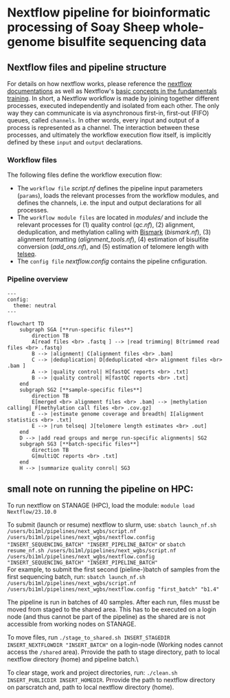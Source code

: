 # Nextflow pipeline for bioinformatic processing of Soay Sheep whole-genome bisulfite sequencing data

## Nextflow files and pipeline structure

For details on how nextflow works, please reference the [nextflow documentations](https://training.nextflow.io/latest/) as well as Nextflow's [basic concepts in the fundamentals training](https://training.nextflow.io/latest/basic_training/intro/). In short, a Nextflow workflow is made by joining together different processes, executed independently and isolated from each other. The only way they can communicate is via asynchronous first-in, first-out (FIFO) queues, called `channels`. In other words, every input and output of a process is represented as a channel. The interaction between these processes, and ultimately the workflow execution flow itself, is implicitly defined by these `input` and `output` declarations.

### Workflow files

The following files define the workflow execution flow:
- The `workflow file` *script.nf* defines the pipeline input parameters (`params`), loads the relevant processes from the workflow modules, and defines the channels, i.e. the input and output declarations for all processes. 
- The `workflow module files` are located in *modules/* and include the relevant processes for (1) quality control (*qc.nf*), (2) alignment, deduplication, and methylation calling with [Bismark](http://felixkrueger.github.io/Bismark/) (*bismark.nf*), (3) alignment formatting (*alignment_tools.nf*), (4) estimation of bisulfite conversion (*add_ons.nf*), and (5) estimation of telomere length with [telseq](https://github.com/zd1/telseq).
- The `config file` *nextflow.config* contains the pipeline cnfiguration.

### Pipeline overview

```mermaid
---
config:
  theme: neutral
---

flowchart TD
    subgraph SGA [**run-specific files**]
        direction TB
        A[read files <br> .fastq ] --> |read trimming| B(trimmed read files <br> .fastq)
        B --> |alignment| C[alignment files <br> .bam]
        C --> |deduplication| D[deduplicated <br> alignment files <br> .bam ]
        A --> |quality control| H[fastQC reports <br> .txt]
        B --> |quality control| H[fastQC reports <br> .txt]
    end
    subgraph SG2 [**sample-specific files**]
        direction TB
        E[merged <br> alignment files <br> .bam] --> |methylation calling| F[methylation call files <br> .cov.gz]
        E --> |estimate genome coverage and breadth| I[alignment statistics <br> .txt]
        E --> |run telseq| J[telomere length estimates <br> .out]
    end
    D --> |add read groups and merge run-specific alignments| SG2
    subgraph SG3 [**batch-specific files**]
        direction TB
        G[multiQC reports <br> .txt] 
    end
    H --> |summarize quality conrol| SG3
```




## small note on running the pipeline on HPC:

To run nextflow on STANAGE (HPC), load the module: `module load Nextflow/23.10.0`

To submit (launch or resume) nextflow to slurm, use: `sbatch launch_nf.sh /users/bi1ml/pipelines/next_wgbs/script.nf /users/bi1ml/pipelines/next_wgbs/nextflow.config "INSERT_SEQUENCING_BATCH" "INSERT_PIPELINE_BATCH"` or `sbatch resume_nf.sh /users/bi1ml/pipelines/next_wgbs/script.nf /users/bi1ml/pipelines/next_wgbs/nextflow.config "INSERT_SEQUENCING_BATCH" "INSERT_PIPELINE_BATCH"`\
For example, to submit the first second (pieline-)batch of samples from the first sequencing batch, run: `sbatch launch_nf.sh /users/bi1ml/pipelines/next_wgbs/script.nf /users/bi1ml/pipelines/next_wgbs/nextflow.config "first_batch" "b1.4"`

The pipeline is run in batches of 40 samples. After each run, files musst be moved from staged to the shared area. This has to be executed on a login node (and thus cannot be part of the pipeline) as the shared are is not accessible from working nodes on STANAGE.

To move files, run `./stage_to_shared.sh INSERT_STAGEDIR INSERT_NEXTFLOWDIR "INSERT_BATCH"` on a login-node (Working nodes cannot access the `/shared` area). Prrovide the path to stage directory, path to local nextflow directory (home) and pipeline batch.\

To clear stage, work and project directories, run: `./clean.sh INSERT_PUBLICDIR INSERT_HOMEDIR`. Prrovide the path to nextflow directory on parscratch and, path to local nextflow directory (home).


